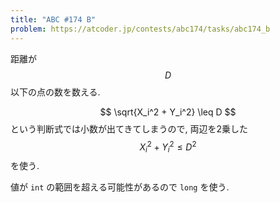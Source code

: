 ```yaml
---
title: "ABC #174 B"
problem: https://atcoder.jp/contests/abc174/tasks/abc174_b
---
```

距離が $$ D $$ 以下の点の数を数える.

$$ \sqrt{X_i^2 + Y_i^2} \leq D $$ という判断式では小数が出てきてしまうので, 両辺を2乗した $$ X_i^2 + Y_i^2 \leq D^2 $$ を使う.

値が `int` の範囲を超える可能性があるので `long` を使う.
